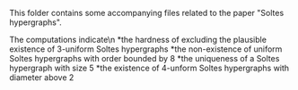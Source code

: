 This folder contains some accompanying files related to the paper "Soltes hypergraphs".

The computations indicate\n
*the hardness of excluding the plausible existence of 3-uniform Soltes hypergraphs
*the non-existence of uniform Soltes hypergraphs with order bounded by 8
*the uniqueness of a Soltes hypergraph with size 5
*the existence of 4-unform Soltes hypergraphs with diameter above 2


